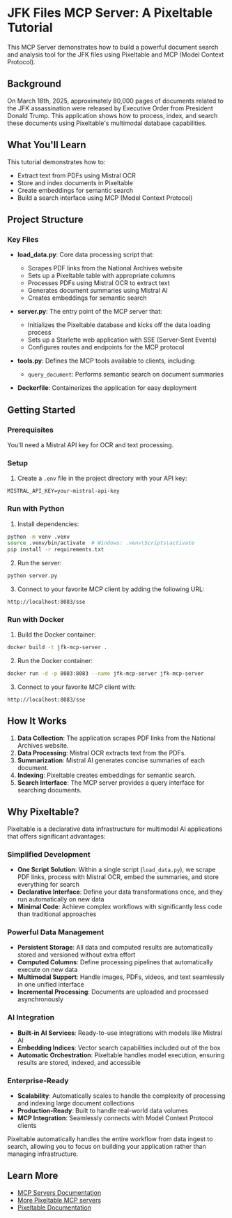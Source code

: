 # JFK Files MCP Server: A Pixeltable Tutorial

This MCP Server demonstrates how to build a powerful document search and analysis tool for the JFK files using Pixeltable and MCP (Model Context Protocol).

## Background

On March 18th, 2025, approximately 80,000 pages of documents related to the JFK assassination were released by Executive Order from President Donald Trump. This application shows how to process, index, and search these documents using Pixeltable's multimodal database capabilities.

## What You'll Learn

This tutorial demonstrates how to:
- Extract text from PDFs using Mistral OCR
- Store and index documents in Pixeltable
- Create embeddings for semantic search
- Build a search interface using MCP (Model Context Protocol)

## Project Structure

### Key Files

- **load_data.py**: Core data processing script that:
  - Scrapes PDF links from the National Archives website
  - Sets up a Pixeltable table with appropriate columns
  - Processes PDFs using Mistral OCR to extract text
  - Generates document summaries using Mistral AI
  - Creates embeddings for semantic search

- **server.py**: The entry point of the MCP server that:
  - Initializes the Pixeltable database and kicks off the data loading process
  - Sets up a Starlette web application with SSE (Server-Sent Events)
  - Configures routes and endpoints for the MCP protocol

- **tools.py**: Defines the MCP tools available to clients, including:
  - `query_document`: Performs semantic search on document summaries

- **Dockerfile**: Containerizes the application for easy deployment

## Getting Started

### Prerequisites

You'll need a Mistral API key for OCR and text processing.

### Setup

1. Create a `.env` file in the project directory with your API key:
```
MISTRAL_API_KEY=your-mistral-api-key
```

### Run with Python

1. Install dependencies:
```bash
python -m venv .venv
source .venv/bin/activate  # Windows: .venv\Scripts\activate
pip install -r requirements.txt
```

2. Run the server:
```bash
python server.py
```

3. Connect to your favorite MCP client by adding the following URL:
```
http://localhost:8083/sse
```

### Run with Docker

1. Build the Docker container:
```bash
docker build -t jfk-mcp-server .
```

2. Run the Docker container:
```bash
docker run -d -p 8083:8083 --name jfk-mcp-server jfk-mcp-server
```

3. Connect to your favorite MCP client with:
```
http://localhost:8083/sse
```

## How It Works

1. **Data Collection**: The application scrapes PDF links from the National Archives website.
2. **Data Processing**: Mistral OCR extracts text from the PDFs.
3. **Summarization**: Mistral AI generates concise summaries of each document.
4. **Indexing**: Pixeltable creates embeddings for semantic search.
5. **Search Interface**: The MCP server provides a query interface for searching documents.

## Why Pixeltable?

Pixeltable is a declarative data infrastructure for multimodal AI applications that offers significant advantages:

### Simplified Development
- **One Script Solution**: Within a single script (`load_data.py`), we scrape PDF links, process with Mistral OCR, embed the summaries, and store everything for search
- **Declarative Interface**: Define your data transformations once, and they run automatically on new data
- **Minimal Code**: Achieve complex workflows with significantly less code than traditional approaches

### Powerful Data Management
- **Persistent Storage**: All data and computed results are automatically stored and versioned without extra effort
- **Computed Columns**: Define processing pipelines that automatically execute on new data
- **Multimodal Support**: Handle images, PDFs, videos, and text seamlessly in one unified interface
- **Incremental Processing**: Documents are uploaded and processed asynchronously

### AI Integration
- **Built-in AI Services**: Ready-to-use integrations with models like Mistral AI
- **Embedding Indices**: Vector search capabilities included out of the box
- **Automatic Orchestration**: Pixeltable handles model execution, ensuring results are stored, indexed, and accessible

### Enterprise-Ready
- **Scalability**: Automatically scales to handle the complexity of processing and indexing large document collections
- **Production-Ready**: Built to handle real-world data volumes
- **MCP Integration**: Seamlessly connects with Model Context Protocol clients

Pixeltable automatically handles the entire workflow from data ingest to search, allowing you to focus on building your application rather than managing infrastructure.

## Learn More

- [MCP Servers Documentation](https://docs.pixeltable.com/docs/cookbooks/mcp/overview)
- [More Pixeltable MCP servers](https://github.com/pixeltable/mcp-server-pixeltable)
- [Pixeltable Documentation](https://docs.pixeltable.com/)